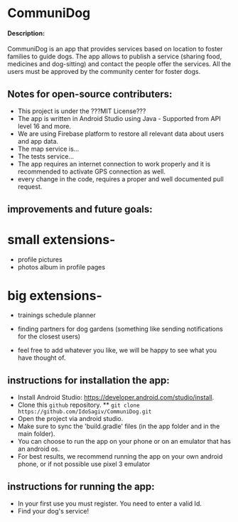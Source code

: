 # CommuniDog

#### Description:
CommuniDog is an app that provides services based on location to foster families to guide dogs.
The app allows to publish a service (sharing food, medicines and dog-sitting) and contact the people offer the services.
All the users must be approved by the community center for foster dogs.

## Notes for open-source contributers:
* This project is under the ???MIT License???
* The app is written in Android Studio using Java - Supported from API level 16 and more.
* We are using Firebase platform to restore all relevant data about users and app data.
* The map service is...
* The tests service...
* The app requires an internet connection to work properly and it is recommended to activate GPS connection as well.
* every change in the code, requires a proper and well documented pull request.

## improvements and future goals:
# small extensions-
* profile pictures
* photos album in profile pages
# big extensions-
* trainings schedule planner
* finding partners for dog gardens (something like sending notifications for the closest users)

* feel free to add whatever you like, we will be happy to see what you have thought of.

## instructions for installation the app:
* Install Android Studio: https://developer.android.com/studio/install.
* Clone this `github` repository.
** `git clone https://github.com/IdoSagiv/CommuniDog.git`
* Open the project via android studio.
* Make sure to sync the 'build.gradle' files (in the app folder and in the main folder).
* You can choose to run the app on your phone or on an emulator that has an android os.
* For best results, we recommend running the app on your own android phone, or if not possible use pixel 3 emulator

## instructions for running the app:
* In your first use you must register. You need to enter a valid Id.
* Find your dog's service!






